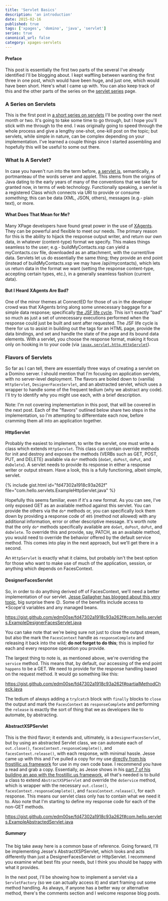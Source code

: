 ```yaml
---
title: 'Servlet Basics'
description: 'an introduction'
date: 2015-02-16
published: true
tags: ['xpages', 'domino', 'java', 'servlet']
series: true
canonical_url: false
category: xpages-servlets
---
```


<!-- {% include series.html %} -->
#### Preface
This post is essentially the first two parts of the several I've already identified I'll be blogging about. I kept waffling between wanting the first three in one post, which would have been huge, and just one, which would have been short. Here's what I came up with. You can also keep track of this and the other parts of the series on the [servlet series](/servlet-series/) page.

### A Series on Servlets
This is the first post in [a short series on servlets](/servlet-series) I'll be posting over the next month or two. It's going to take some time to go through, but I hope you'll stick with me through to the end. I was originally going to speed through the whole process and give a lengthy one-shot, one-kill post on the topic; but servlets, while simple in nature, can be complex depending on your implementation. I've learned a couple things since I started assembling and hopefully this will be useful to some out there.

### What Is A Servlet?
In case you haven't run into the term before, [a servlet is](http://docs.oracle.com/javaee/5/tutorial/doc/bnafe.html), semantically, a portmanteau of the words server and applet. This stems from the origins of Java dating to the early years of many of the conventions that we take for granted now, in terms of web technology. Functionally speaking, a servlet is a registered Class which connects via URI to provide or consume _something_; this can be data (XML, JSON, others), messages (e.g.- plain text), or more.

#### What Does That Mean for Me?
Many XPage developers have found great power in the use of [XAgents](http://www.wissel.net/blog/d6plinks/shwl-7mgfbn). They can be powerful and flexible to meet our needs. The primary reason for this is the ability to hijack the response output writer, and return our own data, in whatever (content-type) format we specify. This makes things seamless to the user; e.g.- buildMyContacts.xsp can yield a myContacts.csv file, downloaded as an attachment, with the current/live data. Servlets let us do essentially the same thing; they provide an end point (instead of buildMyContacts.xsp we may have /api/mycontacts), which lets us return data in the format we want (setting the response content-type, accepting certain types, etc.), in a generally seamless fashion (current data).

#### But I Heard XAgents Are Bad?
One of the minor themes at ConnectED for those of us in the developer crowd was that XAgents bring along some unnecessary baggage for a simple data response; specifically [the JSF life cycle](//docs.oracle.com/javaee/5/tutorial/doc/bnaqq.html). This isn't exactly "bad" so much as just a set of unnecessary executions performed when the response could just be built and sent after requested. The JSF life cycle is there for us to assist in building out the tags for an HTML page, provide the data bindings, and set and handle the state of the page and its bound data elements. With a servlet, you choose the response format, making it focus only on hooking in to your code (via [`javax.servlet.http.HttpServlet`](http://docs.oracle.com/javaee/5/api/javax/servlet/http/HttpServlet.html)).

### Flavors of Servlets
So far as I can tell, there are essentially three ways of creating a servlet on a Domino server. I should mention that I'm focusing on application servlets, with no server-level deployment. The flavors are boiled down to (vanilla) `HttpServlet`, `DesignerFacesServlet`, and an abstracted servlet, which uses a wrapper to handle some of the frequent tedium (why we abstract any code). I'll try to identify why you might use each, with a brief description.

Note: I'm not covering implementation in this post, that will be covered in the next post. Each of the "flavors" outlined below share two steps in the implementation, so I'm attempting to differentiate each now, before cramming them all into an application together.

#### HttpServlet
Probably the easiest to implement, to write the servlet, one must write a class which extends `HttpServlet`. This class can contain override methods for init and destroy and exposes the methods (VERBs such as GET, POST, PUT, and DELETE) available via `do*` methods (`doGet`, `doPost`, `doPut`, and `doDelete`). A servlet needs to provide its response in either a response writer or output stream. Have a look, this is a fully functioning, albeit simple, servlet.

{% include gist.html id="fd47302a1918c93a262f" file="com.hello.servlets.ExampleHttpServlet.java" %}

Hopefully this seems familiar, even if it's a new format. As you can see, I've only exposed GET as an available method against this servlet. You can provide the others via the `do*` methods or, you can specifically lock them down by providing a response code of `405` (method not allowed) with any additional information, error or other descriptive message. It's worth note that the only `do*` methods specifically available are `doGet`, `doPost`, `doPut`, and `doDelete`. To override this and provide, say, PATCH, as an available method, you would need to override the behavior offered by the default service method. This comes into play in the next approach, but we'll get there in a second.

An `HttpServlet` is exactly what it claims, but probably isn't the best option for those who want to make use of much of the application, session, or anything which depends on FacesContext.

#### DesignerFacesServlet
So, in order to do anything derived off of FacesContext, we'll need a better implementation of our servlet. [Jesse Gallagher has blogged about this very topic](//frostillic.us/blog/posts/159496067A27FD3585257A70005E7BC1), big surprise there 😉. Some of the benefits include access to *Scope'd variables and any managed beans.

https://gist.github.com/edm00se/fd47302a1918c93a262f#com.hello.servlets.ExampleDesignerFacesServlet.java

You can take note that we're being sure not just to close the output stream, but also the mark the `FacesContext` handle as `responseComplete` and releasing it back into the wild; **do not forget to do this**; this is implied for each and every response operation you provide.

The largest thing to note is, as mentioned above, we're overriding the `service` method. This means that, by default, our accessing of the end point `happens` to be a GET. We need to provide for the response handling based on the request method. It would go something like this:

https://gist.github.com/edm00se/fd47302a1918c93a262f#partialMethodCheck.java

The tedium of always adding a `try`/`catch` block with `finally` blocks to `close` the output and mark the `FacesContext` as `responseComplete` and performing the `release` is exactly the sort of thing that we as developers like to automate, by abstracting.

#### AbstractXSPServlet
This is the third flavor; it extends and, ultimately, is a `DesignerFacesServlet`, but by using an abstracted Servlet class, we can automate each of `out.close()`, `facesContext.responseComplete()`, and `facesContext.release()`, with each response, with minimal hassle. Jesse came up with this and I've pulled a copy for my use [directly from his frostillic.us framework](//github.com/jesse-gallagher/XPages-Scaffolding/blob/master/frostillicus.framework.plugin/src/frostillicus/xsp/servlet/AbstractXSPServlet.java) for use in my own code base. I recommend you have a read and grab a copy. Essentially, as Jesse shows in his [part 7 of his building an app with the frostillic.us framework](//frostillic.us/blog/posts/D815DC7ED059395885257D6B00001006), all that's needed is to build a class to extend `AbstractXSPServlet` and override the `doService` method, which is wrapper with the necessary `out.close()`, `facesContext.responseComplete()`, and `facesContext.release()`, for each response. This means our servlet class only has to contain what we need it to. Also note that I'm starting to define my response code for each of the non-GET methods.

https://gist.github.com/edm00se/fd47302a1918c93a262f#com.hello.servlets.ExampleAbstractedServlet.java

##### Summary
The big take away here is a common base of reference. Going forward, I'll be implementing Jesse's AbstractXSPServlet, which looks and acts differently than just a DesignerFacesServlet or HttpServlet. I recommend you examine what best fits your needs, but I think you should be happy with what it provides.

In the next post, I'll be showing how to implement a servlet via a `ServletFactory` (so we can actually access it) and start framing out some method handling. As always, if anyone has a better way or alternative method, there's the comments section and I welcome response blog posts.
